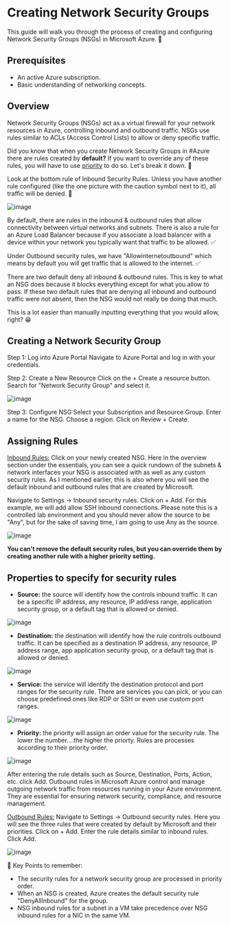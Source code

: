 # Creating Network Security Groups

This guide will walk you through the process of creating and configuring Network Security Groups (NSGs) in Microsoft Azure. 📝

## Prerequisites

- An active Azure subscription.
- Basic understanding of networking concepts.

## Overview

Network Security Groups (NSGs) act as a virtual firewall for your network resources in Azure, controlling inbound and outbound traffic. NSGs use rules similar to ACLs (Access Control Lists) to allow or deny specific traffic. 

Did you know that when you create Network Security Groups in #Azure there are rules created by **default?** If you want to override any of these rules, you will have to use <u>priority</u> to do so. Let's break it down. 🔨

Look at the bottom rule of Inbound Security Rules. Unless you have another rule configured (like the one picture with the caution symbol next to it), all traffic will be denied. 🚫

![image](https://github.com/apsessoms/AzureAdminWalkThrus/assets/99392512/f8deba72-0c93-4161-8589-6c710a9a5664)

By default, there are rules in the inbound & outbound rules that allow connectivity between virtual networks and subnets. There is also a rule for an Azure Load Balancer because if you associate a load balancer with a device within your network you typically want that traffic to be allowed. ✅

Under Outbound security rules, we have "Allowinternetoutbound" which means by default you will get traffic that is allowed to the internet. ✅

There are two default deny all inbound & outbound rules. This is key to what an NSG does because it blocks everything except for what you allow to pass. If these two default rules that are denying all inbound and outbound traffic were not absent, then the NSG would not really be doing that much.

This is a lot easier than manually inputting everything that you would allow, right? 😁

## Creating a Network Security Group

Step 1: Log into Azure Portal
Navigate to Azure Portal and log in with your credentials.

Step 2: Create a New Resource
Click on the + Create a resource button.
Search for "Network Security Group" and select it.

![image](https://github.com/apsessoms/AzureAdminWalkThrus/assets/99392512/875ca567-a771-419c-9272-114c518e1bc2)

Step 3: Configure NSG
Select your Subscription and Resource Group.
Enter a name for the NSG.
Choose a region.
Click on Review + Create.

## Assigning Rules

<U>Inbound Rules:</u>
Click on your newly created NSG. Here in the overview section under the essentials, you can see a quick rundown of the subnets & network interfaces your NSG is associated with as well as any custom security rules. As I mentioned earlier, this is also where you will see the default inbound and outbound rules that are created by Microsoft. 

Navigate to Settings -> Inbound security rules.
Click on + Add. For this example, we will add allow SSH inbound connections. Please note this is a controlled lab environment and you should never allow the source to be "Any", but for the sake of saving time, I am going to use Any as the source. 

![image](https://github.com/apsessoms/AzureAdminWalkThrus/assets/99392512/97bdbe97-98b3-4bd9-8ab2-594c5dd8d20d)


**You can't remove the default security rules, but you can override them by creating another rule with a higher priority setting.**

## Properties to specify for security rules

- **Source:** the source will identify how the controls inbound traffic. It can be a specific IP address, any resource, IP address range, application security group, or a default tag that is allowed or denied. 

![image](https://github.com/apsessoms/AzureAdminWalkThrus/assets/99392512/da298a3e-145f-4055-a7ca-544570873c28)


- **Destination:** the destination will identify how the rule controls outbound traffic. It can be specified as a destination IP address, any resource, IP address range, app application security group, or a default tag that is allowed or denied. 

![image](https://github.com/apsessoms/AzureAdminWalkThrus/assets/99392512/4b162ca1-0430-4f2b-b287-dabb008d6ec8)

- **Service:** the service will identify the destination protocol and port ranges for the security rule. There are services you can pick, or you can choose predefined ones like RDP or SSH or even use custom port ranges. 

![image](https://github.com/apsessoms/AzureAdminWalkThrus/assets/99392512/52fe6937-cb62-4148-81fa-22a525bd6198)

- **Priority:** the priority will assign an order value for the security rule. The lower the number....the higher the priorty. Rules are processes according to their priority order. 

![image](https://github.com/apsessoms/AzureAdminWalkThrus/assets/99392512/7e321dfb-3aad-4996-b725-bbda5bc56838)


After entering the rule details such as Source, Destination, Ports, Action, etc. click Add. Outbound rules in Microsoft Azure control and manage outgoing network traffic from resources running in your Azure environment. They are essential for ensuring network security, compliance, and resource management. 

<u>Outbound Rules:</U>
Navigate to Settings -> Outbound security rules. Here you will see the three rules that were created by default by Microsoft and their priorities. 
Click on + Add.
Enter the rule details similar to inbound rules.
Click Add.

![image](https://github.com/apsessoms/AzureAdminWalkThrus/assets/99392512/e9ecef03-f2f4-41a0-8de9-684fb43f58e5)

🔑 Key Points to remember:

- The security rules for a network security group are processed in priority order. 
- When an NSG is created, Azure creates the default security rule "DenyAllInbound" for the group.
- NSG inbound rules for a subnet in a VM take precedence over NSG inbound rules for a NIC in the same VM.

